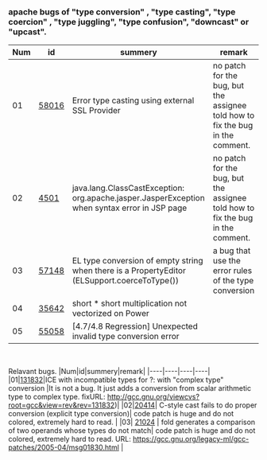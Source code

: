 ### apache bugs of "type conversion" , "type casting", "type coercion" , "type juggling", "type confusion", "downcast" or "upcast".

|Num|id|summery|remark|
|----|----|----|----|
|01|[58016](https://bz.apache.org/bugzilla/show_bug.cgi?id=58016)|Error type casting using external SSL Provider| no patch for the bug, but the assignee told how to fix the bug in the comment. |
|02|[4501](https://bz.apache.org/bugzilla/show_bug.cgi?id=4501)| java.lang.ClassCastException: org.apache.jasper.JasperException when syntax error in JSP page | no patch for the bug, but the assignee told how to fix the bug in the comment. |
|03|[57148](https://bz.apache.org/bugzilla/show_bug.cgi?id=57148)| EL type conversion of empty string when there is a PropertyEditor (ELSupport.coerceToType()) | a bug that use the error rules of the type conversion | 
|04|[35642](https://gcc.gnu.org/bugzilla/show_bug.cgi?id=35642) | short * short multiplication not vectorized on Power | |
|05|[55058](https://gcc.gnu.org/bugzilla/show_bug.cgi?id=55058) | [4.7/4.8 Regression] Unexpected invalid type conversion error | |

&nbsp;
&nbsp;
&nbsp;
&nbsp;

Relavant bugs.
|Num|id|summery|remark|
|----|----|----|----|
|01|[131832](https://gcc.gnu.org/bugzilla/show_bug.cgi?id=31780)|ICE with incompatible types for ?: with "complex type" conversion |It is not a bug. It just adds a conversion from scalar arithmetic type to complex type. fixURL: http://gcc.gnu.org/viewcvs?root=gcc&view=rev&rev=131832)|
|02|[20414](https://gcc.gnu.org/bugzilla/show_bug.cgi?id=20414)| C-style cast fails to do proper conversion (explicit type conversion)| code patch is huge and do not colored, extremely hard to read. | 
|03| [21024](https://gcc.gnu.org/bugzilla/show_bug.cgi?id=21024) | fold generates a comparison of two operands whose types do not match| code patch is huge and do not colored, extremely hard to read. URL: https://gcc.gnu.org/legacy-ml/gcc-patches/2005-04/msg01830.html |
